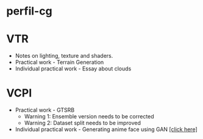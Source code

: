 # perfil-cg
 

# VTR
- Notes on lighting, texture and shaders.
- Practical work - Terrain Generation
- Individual practical work - Essay about clouds
 
# VCPI 
- Practical work - GTSRB 
	- Warning 1:  Ensemble version needs to be corrected
	- Warning 2: Dataset split needs to be improved 
- Individual practical work - Generating anime face using GAN [\[click here\]](https://github.com/CGDEX/GAN-Anime-Face)
